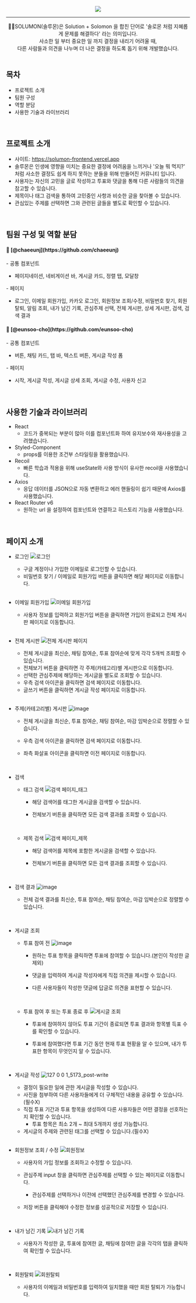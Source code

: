 <div align="center">
  <img src="https://capsule-render.vercel.app/api?type=waving&color=5C5470&height=300&section=header&text=SOLUMON&fontColor=FAF0E6&fontSize=90" />
  <hr />
  👩‍⚖️SOLUMON(솔루몬)은 Solution + Solomon 을 합친 단어로 '솔로몬 처럼 지혜롭게 문제를 해결하다' 라는 의미입니다.<br/>
  사소한 일 부터 중요한 일 까지 결정을 내리기 어려울 때,<br/>
  다른 사람들과 의견을 나누며 더 나은 결정을 하도록 돕기 위해 개발했습니다.
</div>

<br/>

 ## 목차
 - 프로젝트 소개
 - 팀원 구성
 - 역할 분담
 - 사용한 기술과 라이브러리

<br/>

## 프로젝트 소개
- 사이트: https://solumon-frontend.vercel.app
- 솔루몬은 인생에 영향을 미치는 중요한 결정에 어려움을 느끼거나 '오늘 뭐 먹지?' 처럼 사소한 결정도 쉽게 하지 못하는 분들을 위해 만들어진 커뮤니티 입니다.
- 사용자는 자신의 고민을 글로 작성하고 투표와 댓글을 통해 다른 사람들의 의견을 참고할 수 있습니다.
- 제목이나 태그 검색을 통하여 고민중인 사항과 비슷한 글을 찾아볼 수 있습니다.
- 관심있는 주제를 선택하면 그와 관련된 글들을 별도로 확인할 수 있습니다.

<br/>

## 팀원 구성 및 역할 분담
<h4>🌻 [@chaeeunj](https://github.com/chaeeunj)</h4>
  - 공통 컴포넌트
  <ul>
    <li>페이지네이션, 네비게이션 바, 게시글 카드, 정렬 탭, 모달창</li>
  </ul>
  - 페이지
  <ul>
    <li>로그인, 이메일 회원가입, 카카오 로그인, 회원정보 조회/수정, 비밀번호 찾기, 회원 탈퇴, 알림 조회, 내가 남긴 기록, 관심주제 선택, 전체 게시판, 상세 게시판, 검색, 검색 결과</li>
  </ul>
<h4>🌼 [@eunsoo-cho](https://github.com/eunsoo-cho)</h4>
  - 공통 컴포넌트
  <ul>
    <li>버튼, 채팅 카드, 탭 바, 텍스트 버튼, 게시글 작성 폼</li>
  </ul>
  - 페이지
  <ul>
    <li>시작, 게시글 작성, 게시글 상세 조회, 게시글 수정, 사용자 신고</li>
  </ul>

  <br/>

  ## 사용한 기술과 라이브러리
  - React
    - 코드가 중복되는 부분이 많아 이를 컴포넌트화 하여 유지보수와 재사용성을 고려했습니다.
  - Styled-Component
    - props를 이용한 조건부 스타일링을 활용했습니다.
  - Recoil
    - 빠른 학습과 적용을 위해 useState와 사용 방식이 유사한 recoil을 사용했습니다.
  - Axios
    - 응답 데이터를 JSON으로 자동 변환하고 에러 핸들링이 쉽기 때문에 Axios를 사용했습니다.
  - React Router v6
    - 원하는 url 을 설정하여 컴포넌트와 연결하고 히스토리 기능을 사용했습니다.
   
  <br/> 

  ## 페이지 소개
  - 로그인
    ![로그인](https://github.com/chaeeunj/WaW-project/assets/72565344/5e282fc4-5e40-4b97-8967-68aaf33604e1)
    - 구글 계정이나 가입한 이메일로 로그인할 수 있습니다.
    - 비밀번호 찾기 / 이메일로 회원가입 버튼을 클릭하면 해당 페이지로 이동합니다.
   
    <br/>

  - 이메일 회원가입
    ![이메일 회원가입](https://github.com/chaeeunj/WaW-project/assets/72565344/bd527d52-d289-47bb-878d-80db3613c157)
    - 사용자 정보를 입력하고 회원가입 버튼을 클릭하면 가입이 완료되고 전체 게시판 페이지로 이동합니다.

    <br/>
    
  - 전체 게시판
    ![전체 게시판 페이지](https://github.com/chaeeunj/WaW-project/assets/72565344/40bac27c-76b5-472e-aca1-215057fb4213)
    - 전체 게시글을 최신순, 채팅 참여순, 투표 참여순에 맞게 각각 5개씩 조회할 수 있습니다.
    - 전체보기 버튼을 클릭하면 각 주제(카테고리)별 게시판으로 이동합니다.
    - 선택한 관심주제에 해당하는 게시글을 별도로 조회할 수 있습니다.
    - 우측 검색 아이콘을 클릭하면 검색 페이지로 이동합니다.
    - 글쓰기 버튼을 클릭하면 게시글 작성 페이지로 이동합니다.
   
    <br/>

  - 주제(카테고리별) 게시판
    ![image](https://github.com/devcisive/solumon-frontend/assets/72565344/7b9bc317-61f4-40a4-b0b0-1b0e24c72147)
    - 전체 게시글을 최신순, 투표 참여순, 채팅 참여순, 마감 임박순으로 정렬할 수 있습니다.
    - 우측 검색 아이콘을 클릭하면 검색 페이지로 이동합니다.
    - 좌측 화살표 아이콘을 클릭하면 이전 페이지로 이동합니다.
   
      <br/>

  - 검색
    - 태그 검색
      ![검색 페이지_태그](https://github.com/devcisive/solumon-frontend/assets/72565344/5d141aa5-48ef-41cd-9050-a4db08aa98d7)
      - 해당 검색어를 태그한 게시글을 검색할 수 있습니다.
      - 전체보기 버튼을 클릭하면 모든 검색 결과를 조회할 수 있습니다.
     
        <br/>

    - 제목 검색
      ![검색 페이지_제목](https://github.com/devcisive/solumon-frontend/assets/72565344/80b7efaf-ae0f-47ee-a8a6-580a4a5ed4eb)
      - 해당 검색어를 제목에 포함한 게시글을 검색할 수 있습니다.
      - 전체보기 버튼을 클릭하면 모든 검색 결과를 조회할 수 있습니다.
     
        <br/>

  - 검색 결과
    ![image](https://github.com/devcisive/solumon-frontend/assets/72565344/56c39485-d3ae-4e8a-9a6c-5f3542f99f30)
    - 전체 검색 결과를 최신순, 투표 참여순, 채팅 참여순, 마감 임박순으로 정렬할 수 있습니다.
   
      <br/>

  - 게시글 조회
    - 투표 참여 전
      ![image](https://github.com/devcisive/solumon-frontend/assets/72565344/c857de31-222d-4f21-9a21-1aabd1093b67)
      - 원하는 투표 항목을 클릭하면 투표에 참여할 수 있습니다.(본인이 작성한 글 제외)
      - 댓글을 입력하여 게시글 작성자에게 직접 의견을 제시할 수 있습니다.
      - 다른 사용자들이 작성한 댓글에 답글로 의견을 표현할 수 있습니다.
     
        <br/>
 
    - 투표 참여 후 또는 투표 종료 후 
      ![게시글 조회](https://github.com/devcisive/solumon-frontend/assets/72565344/67ca8e3d-e535-455f-8d3d-8751113ff478)
      - 투표에 참여하지 않아도 투표 기간이 종료되면 투표 결과와 항목별 득표 수를 확인할 수 있습니다.
      - 투표에 참여했다면 투표 기간 동안 현재 투표 현황을 알 수 있으며, 내가 투표한 항목이 무엇인지 알 수 있습니다.
     
        <br/>

  - 게시글 작성
    ![127 0 0 1_5173_post-write](https://github.com/devcisive/solumon-frontend/assets/72565344/52a18264-a6e2-4103-a9f6-4e493f3806f5)
    - 결정이 필요한 일에 관한 게시글을 작성할 수 있습니다.
    - 사진을 첨부하여 다른 사용자들에게 더 구체적인 내용을 공유할 수 있습니다.(필수X)
    - 직접 투표 기간과 투표 항목을 생성하여 다른 사용자들은 어떤 결정을 선호하는지 확인할 수 있습니다.
      - 투표 항목은 최소 2개 ~ 최대 5개까지 생성 가능합니다.
    - 게시글의 주제와 관련된 태그를 선택할 수 있습니다.(필수X)
   
     <br/>  

  - 회원정보 조회 / 수정
    ![회원정보](https://github.com/devcisive/solumon-frontend/assets/72565344/a7bba29e-73d7-466a-aa70-02275f12ae05)
    - 사용자의 가입 정보를 조회하고 수정할 수 있습니다.
    - 관심주제 input 창을 클릭하면 관심주제를 선택할 수 있는 페이지로 이동합니다.
      - 관심주제를 선택하거나 이전에 선택했던 관심주제를 변경할 수 있습니다.
    - 저장 버튼을 클릭해야 수정한 정보를 성공적으로 저장할 수 있습니다.
   
      <br/>

  - 내가 남긴 기록
    ![내가 남긴 기록](https://github.com/devcisive/solumon-frontend/assets/72565344/f0177bfe-32ff-4654-82c9-8f202bc143e4)
    - 사용자가 작성한 글, 투표에 참여한 글, 채팅에 참여한 글을 각각의 탭을 클릭하여 확인할 수 있습니다.
   
      <br/>

  - 회원탈퇴
    ![회원탈퇴](https://github.com/devcisive/solumon-frontend/assets/72565344/e670169a-fa05-41ea-8d9a-7c787086cbf5)
    - 사용자의 이메일과 비밀번호를 입력하여 일치했을 때만 회원 탈퇴가 가능합니다.
   
      <br/>
